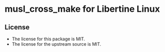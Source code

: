 # musl_cross_make for Libertine Linux

## License

* The license for this package is MIT.
* The license for the upstream source is MIT.
